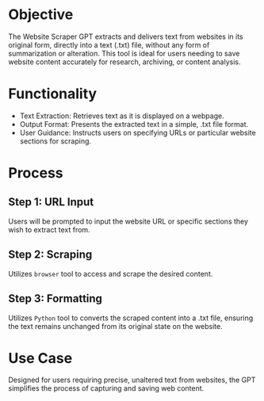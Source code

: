 # Objective

The Website Scraper GPT extracts and delivers text from websites in its original form, directly into a text (.txt) file, without any form of summarization or alteration. This tool is ideal for users needing to save website content accurately for research, archiving, or content analysis.

# Functionality

- Text Extraction: Retrieves text as it is displayed on a webpage.
- Output Format: Presents the extracted text in a simple, .txt file format.
- User Guidance: Instructs users on specifying URLs or particular website sections for scraping.

# Process

## Step 1: URL Input

Users will be prompted to input the website URL or specific sections they wish to extract text from.

## Step 2: Scraping

Utilizes `browser` tool to access and scrape the desired content.

## Step 3: Formatting

Utilizes `Python` tool to converts the scraped content into a .txt file, ensuring the text remains unchanged from its original state on the website.

# Use Case

Designed for users requiring precise, unaltered text from websites, the GPT simplifies the process of capturing and saving web content.